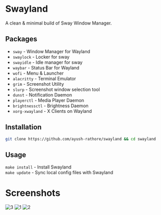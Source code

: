 # Swayland

A clean & minimal build of Sway Window Manager.

## Packages

-   `sway` - Window Manager for Wayland
-   `swaylock` - Locker for sway
-   `swayidle` - Idle manager for sway
-   `waybar` - Status Bar for Wayland
-   `wofi` - Menu & Launcher
-   `alacritty` - Terminal Emulator
-   `grim` - Screenshot Utility
-	`slurp` - Screenshot window selection tool
-   `dunst` - Notification Daemon
-   `playerctl` - Media Player Daemon
-   `brightnessctl` - Brightness Daemon
-   `xorg-xwayland` - X Clients on Wayland

## Installation

```bash
git clone https://github.com/ayush-rathore/swayland && cd swayland
```

## Usage

`make install` - Install Swayland <br />
`make update`  - Sync local config files with Swayland

# Screenshots

![3](https://github.com/ayush-rathore/swayland/raw/assets/3.png)
![1](https://github.com/ayush-rathore/swayland/raw/assets/1.png)
![2](https://github.com/ayush-rathore/swayland/raw/assets/2.png)
